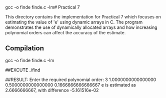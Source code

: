 gcc -o finde finde.c -lm# Practical 7

This directory contains the implementation for Practical 7 which focuses on estimating the value of 'e' using dynamic arrays in C. The program demonstrates the use of dynamically allocated arrays and how increasing polynomial orders can affect the accuracy of the estimate.

## Compilation

gcc -o finde finde.c -lm

##EXCUTE
./find

##RESULT:
Enter the required polynomial order:
3
1.0000000000000000
0.5000000000000000
0.1666666666666667
e is estimated as 2.6666666667, with difference -5.161516e-02
